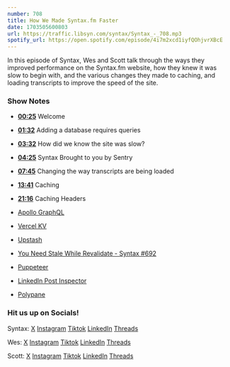 ```yaml
---
number: 708
title: How We Made Syntax.fm Faster
date: 1703505600803
url: https://traffic.libsyn.com/syntax/Syntax_-_708.mp3
spotify_url: https://open.spotify.com/episode/4i7m2xcd1iyfQOhjvrXBcE
---
```


In this episode of Syntax, Wes and Scott talk through the ways they improved performance on the Syntax.fm website, how they knew it was slow to begin with, and the various changes they made to caching, and loading transcripts to improve the speed of the site.

### Show Notes

* **[00:25](#t=00:25)** Welcome
* **[01:32](#t=01:32)** Adding a database requires queries
* **[03:32](#t=03:32)** How did we know the site was slow?
* **[04:25](#t=04:25)** Syntax Brought to you by Sentry
* **[07:45](#t=07:45)** Changing the way transcripts are being loaded
* **[13:41](#t=13:41)** Caching
* **[21:16](#t=21:16)** Caching Headers


* [Apollo GraphQL](https://www.apollographql.com/)
* [Vercel KV](https://vercel.com/docs/storage/vercel-kv)
* [Upstash](https://upstash.com/)
* [You Need Stale While Revalidate - Syntax #692](https://syntax.fm/show/692/you-need-stale-while-revalidate)
* [Puppeteer ](https://pptr.dev/)
* [LinkedIn Post Inspector](https://www.linkedin.com/post-inspector/)
* [Polypane](https://polypane.app/)

### Hit us up on Socials!

Syntax: [X](https://twitter.com/syntaxfm) [Instagram](https://www.instagram.com/syntax_fm/) [Tiktok](https://www.tiktok.com/@syntaxfm) [LinkedIn](https://www.linkedin.com/company/96077407/admin/feed/posts/) [Threads](https://www.threads.net/@syntax_fm)

Wes: [X](https://twitter.com/wesbos) [Instagram](https://www.instagram.com/wesbos/) [Tiktok](https://www.tiktok.com/@wesbos) [LinkedIn](https://www.linkedin.com/in/wesbos/) [Threads](https://www.threads.net/@wesbos)

Scott: [X](https://twitter.com/stolinski) [Instagram](https://www.instagram.com/stolinski/) [Tiktok](https://www.tiktok.com/@stolinski) [LinkedIn](https://www.linkedin.com/in/stolinski/) [Threads](https://www.threads.net/@stolinski)